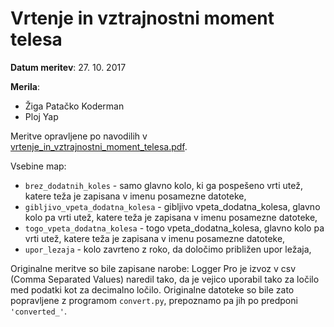 # Vrtenje in vztrajnostni moment telesa

**Datum meritev**: 27. 10. 2017

**Merila**:
- Žiga Patačko Koderman
- Ploj Yap

Meritve opravljene po navodilih v [vrtenje_in_vztrajnostni_moment_telesa.pdf](vrtenje_in_vztrajnostni_moment_telesa.pdf).

Vsebine map:
- `brez_dodatnih_koles` - samo glavno kolo, ki ga pospešeno vrti utež, katere teža je zapisana v imenu posamezne datoteke,
- `gibljivo_vpeta_dodatna_kolesa` - gibljivo vpeta_dodatna_kolesa, glavno kolo pa vrti utež, katere teža je zapisana v imenu posamezne datoteke,
- `togo_vpeta_dodatna_kolesa` - togo vpeta_dodatna_kolesa, glavno kolo pa vrti utež, katere teža je zapisana v imenu posamezne datoteke,
- `upor_lezaja` - kolo zavrteno z roko, da določimo približen upor ležaja,

Originalne meritve so bile zapisane narobe: Logger Pro je izvoz v csv (Comma Separated Values) naredil tako, da je vejico uporabil tako za ločilo med podatki kot za decimalno ločilo. Originalne datoteke so bile zato popravljene z programom `convert.py`, prepoznamo pa jih po predponi `'converted_'`.